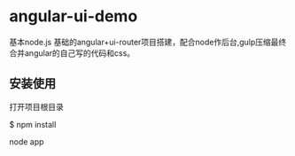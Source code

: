 angular-ui-demo
====================
基本node.js 
基础的angular+ui-router项目搭建，配合node作后台,gulp压缩最终合并angular的自己写的代码和css。

安装使用
---------------------

打开项目根目录

$ npm install

node app




